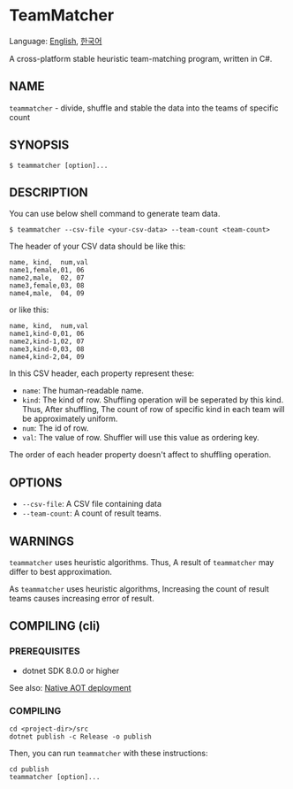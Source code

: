 # TeamMatcher

Language: [English](README.md), [한국어](README.ko-KR.md)

A cross-platform stable heuristic team-matching program, written in C#.

## NAME

`teammatcher` - divide, shuffle and stable the data into the teams of specific count

## SYNOPSIS

```shell
$ teammatcher [option]...
```

## DESCRIPTION

You can use below shell command to generate team data.

```shell
$ teammatcher --csv-file <your-csv-data> --team-count <team-count>
```

The header of your CSV data should be like this:

```csv
name, kind,  num,val
name1,female,01, 06
name2,male,  02, 07
name3,female,03, 08
name4,male,  04, 09
```

or like this:

```csv
name, kind,  num,val
name1,kind-0,01, 06
name2,kind-1,02, 07
name3,kind-0,03, 08
name4,kind-2,04, 09
```

In this CSV header, each property represent these:

- `name`: The human-readable name.
- `kind`: The kind of row. Shuffling operation will be seperated by this kind. Thus, After shuffling, The count of row of specific kind in each team will be approximately uniform.
- `num`: The id of row.
- `val`: The value of row. Shuffler will use this value as ordering key.

The order of each header property doesn't affect to shuffling operation.

## OPTIONS

- `--csv-file`: A CSV file containing data
- `--team-count`: A count of result teams.

## WARNINGS

`teammatcher` uses heuristic algorithms.
Thus, A result of `teammatcher` may differ to best approximation.

As `teammatcher` uses heuristic algorithms,
Increasing the count of result teams causes increasing error of result.

## COMPILING (cli)

### PREREQUISITES

- dotnet SDK 8.0.0 or higher

See also: [Native AOT deployment](https://learn.microsoft.com/dotnet/core/deploying/native-aot/)

### COMPILING

```shell
cd <project-dir>/src
dotnet publish -c Release -o publish
```

Then, you can run `teammatcher` with these instructions:

```shell
cd publish
teammatcher [option]...
```
